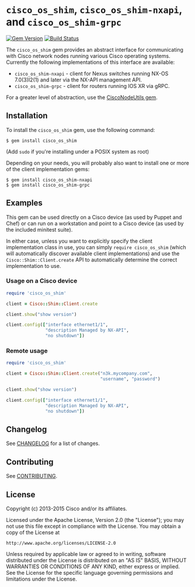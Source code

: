 # `cisco_os_shim`, `cisco_os_shim-nxapi`, and `cisco_os_shim-grpc`

[![Gem Version](https://badge.fury.io/rb/cisco_os_shim.svg)](http://badge.fury.io/rb/cisco_os_shim)
[![Build Status](https://travis-ci.org/cisco/cisco-nxapi.svg?branch=develop)](https://travis-ci.org/cisco/cisco-nxapi)

The `cisco_os_shim` gem provides an abstract interface for communicating with
Cisco network nodes running various Cisco operating systems. Currently the
following implementations of this interface are available:

- `cisco_os_shim-nxapi` - client for Nexus switches running NX-OS 7.0(3)I2(1) and later via the NX-API management API.
- `cisco_os_shim-grpc` - client for routers running IOS XR via gRPC.

For a greater level of abstraction, use the [CiscoNodeUtils gem](https://rubygems.org/gems/cisco_node_utils).

## Installation

To install the `cisco_os_shim` gem, use the following command:

    $ gem install cisco_os_shim

(Add `sudo` if you're installing under a POSIX system as root)

Depending on your needs, you will probably also want to install one or more
of the client implementation gems:

    $ gem install cisco_os_shim-nxapi
    $ gem install cisco_os_shim-grpc

## Examples

This gem can be used directly on a Cisco device (as used by Puppet and Chef)
or can run on a workstation and point to a Cisco device (as used by the
included minitest suite).

In either case, unless you want to explicitly specify the client implementation class in use, you can simply `require cisco_os_shim` (which will automatically discover available client implementations) and use the `Cisco::Shim::Client.create` API to automatically determine the correct implementation to use.

### Usage on a Cisco device

```ruby
require 'cisco_os_shim'

client = Cisco::Shim::Client.create

client.show("show version")

client.config(["interface ethernet1/1",
               "description Managed by NX-API",
               "no shutdown"])
```

### Remote usage

```ruby
require 'cisco_os_shim'

client = Cisco::Shim::Client.create("n3k.mycompany.com",
                                    "username", "password")

client.show("show version")

client.config(["interface ethernet1/1",
               "description Managed by NX-API",
               "no shutdown"])
```

## Changelog

See [CHANGELOG](CHANGELOG.md) for a list of changes.

## Contributing

See [CONTRIBUTING](CONTRIBUTING.md).

## License

Copyright (c) 2013-2015 Cisco and/or its affiliates.

Licensed under the Apache License, Version 2.0 (the "License");
you may not use this file except in compliance with the License.
You may obtain a copy of the License at

    http://www.apache.org/licenses/LICENSE-2.0

Unless required by applicable law or agreed to in writing, software
distributed under the License is distributed on an "AS IS" BASIS,
WITHOUT WARRANTIES OR CONDITIONS OF ANY KIND, either express or implied.
See the License for the specific language governing permissions and
limitations under the License.
